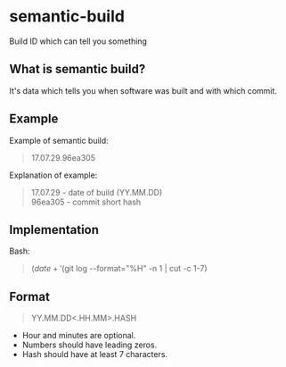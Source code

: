 # semantic-build
Build ID which can tell you something

## What is semantic build?
It's data which tells you when software was built and with which commit.

## Example
Example of semantic build:  
> 17.07.29.96ea305

Explanation of example:  
> 17.07.29 - date of build (YY.MM.DD)  
> 96ea305 - commit short hash

## Implementation
Bash: 
> $(date +'%y.%m.%d.')$(git log --format="%H" -n 1 | cut -c 1-7)

## Format
> YY.MM.DD<.HH.MM>.HASH

* Hour and minutes are optional.
* Numbers should have leading zeros.
* Hash should have at least 7 characters.
